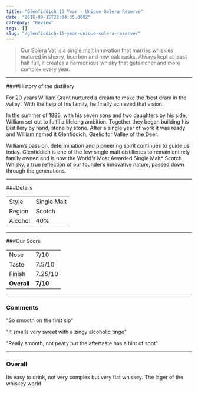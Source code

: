 ```yaml
---
title: "Glenfiddich 15 Year - Unique Solera Reserve"
date: "2016-09-15T22:04:35.000Z"
category: "Review"
tags: []
slug: "/glenfiddich-15-year-unique-solera-reserve/"
---
```

>Our Solera Vat is a single malt innovation that marries whiskies matured in sherry, bourbon and new oak casks. Always kept at least half full, it creates a harmonious whisky that gets richer and more complex every year. 

---

####History of the distillery

For 20 years William Grant nurtured a dream to make the ‘best dram in the valley’. With the help of his family, he finally achieved that vision.
 
In the summer of 1886, with his seven sons and two daughters by his side, William set out to fulfil a lifelong ambition. Together they began building his Distillery by hand, stone by stone. After a single year of work it was ready and William named it Glenfiddich, Gaelic for Valley of the Deer. 
 
William’s passion, determination and pioneering spirit continues to guide us today. Glenfiddich is one of the few single malt distilleries to remain entirely family owned and is now the World's Most Awarded Single Malt* Scotch Whisky, a true reflection of our founder’s innovative nature, passed down through the generations. 

---

###Details
<table>  
<tr>  
<td class="grey">Style</td><td>Single Malt</td>  
</tr>  
<tr>  
<td class="grey">Region</td><td>Scotch</td>  
</tr>  
<tr>  
<td class="grey">Alcohol</td><td>40%</td>  
</tr>  
</table>


---

###Our Score
<table class="score-table">  
<tr>  
<td class="grey">Nose</td><td>7/10</td>  
</tr>  
<tr>  
<td class="grey">Taste</td><td>7.5/10</td>  
</tr>  
<tr>  
<td class="grey">Finish</td><td>7.25/10</td>  
</tr>  
<tr>  
<td class="grey"><strong>Overall</strong></td><td><strong>7/10</strong></td>  
</tr>  
</table>

---

### Comments
"So smooth on the first sip"

"It smells very sweet with a zingy alcoholic tinge"

"Really smooth, not peaty but the aftertaste has a hint of soot"


---

### Overall

Its easy to drink, not very complex but very flat whiskey. The lager of the whiskey world. 


 <script type="application/ld+json">
        {
        "@context": "https://schema.org/",
        "@type": "Product",
        "name": "Glenfiddich 15 Year - Unique Solera Reserve",
        "image": "https://whiskeynerds.com/content/images/2016/09/glenfiddich.jpg",
        "description": "Solera Vat is a single malt innovation that marries whiskies matured in sherry, bourbon and new oak casks. Always kept at least half full, it creates a harmonious whisky that gets richer and more complex every year.",
        "brand": {
            "@type": "Thing",
            "name": "Glenfiddich"
        },
        "aggregateRating": {
            "@type": "AggregateRating",
            "ratingValue": "3.5",
            "reviewCount": "10"
        }
        }
    </script>
    